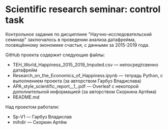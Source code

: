 # Scientific research seminar: control task

Контрольное задание по дисциплине "Научно-исследовательский семинар" заключалось в проведении анализа датафрейма, посвящённому экономике счастья, с данными за 2015-2019 года.

GitHub проекта содержит следующие файлы:

- TEH_World_Happiness_2015_2019_Imputed.csv — непосредтсвенно датафрейм
- Research_on_the_Economics_of_Happiness.ipynb — тетрадь Python, с выполнением проекта (за авторством Гарбуз Владислава)
- APA_style_scientific_report__1_.pdf — Overleaf с некоторой дополнительной информацией (за авторством Скоркина Артёма)
- README.md

Над проектом работали:
- Sp-V1 — Гарбуз Владислав
- mihdir — Скоркин Артём
